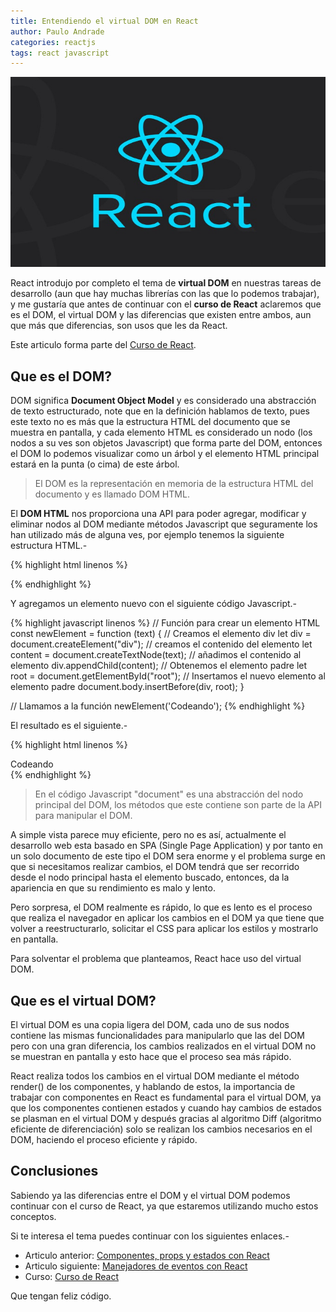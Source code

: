 ```yaml
---
title: Entendiendo el virtual DOM en React
author: Paulo Andrade
categories: reactjs
tags: react javascript
---
```


![Entendiendo el virtual DOM con React](/img/react.jpg)

React introdujo por completo el tema de **virtual DOM** en nuestras tareas de desarrollo (aun que hay muchas librerías con las que lo podemos trabajar), y me gustaría que antes de continuar con el **curso de React** aclaremos que es el DOM, el virtual DOM y las diferencias que existen entre ambos, aun que más que diferencias, son usos que les da React.

<div class="redes-background">
Este articulo forma parte del <a href="https://github.com/Codeandomx/curso-de-introduccion-a-react" target="_blank">Curso de React</a>.</div>

## Que es el DOM?

DOM significa **Document Object Model** y es considerado una abstracción de texto estructurado, note que en la definición hablamos de texto, pues este texto no es más que la estructura HTML del documento que se muestra en pantalla, y cada elemento HTML es considerado un nodo (los nodos a su ves son objetos Javascript) que forma parte del DOM, entonces el DOM lo podemos visualizar como un árbol y el elemento HTML principal estará en la punta (o cima) de este árbol.

> El DOM es la representación en memoria de la estructura HTML del documento y es llamado DOM HTML.

El **DOM HTML** nos proporciona una API para poder agregar, modificar y eliminar nodos al DOM mediante métodos Javascript que seguramente los han utilizado más de alguna ves, por ejemplo tenemos la siguiente estructura HTML.-

{% highlight html linenos %}
<!DOCTYPE html>
<html lang="es">
<head>
    <meta charset="UTF-8">
    <title>DOM HTML</title>
</head>
<body>
    <div id="root"></div>
</body>
</html>
{% endhighlight %}

<ins class="adsbygoogle"
     style="display:block; text-align:center;"
     data-ad-layout="in-article"
     data-ad-format="fluid"
     data-ad-client="ca-pub-0593566584451788"
     data-ad-slot="1426664336"></ins>
<script>
     (adsbygoogle = window.adsbygoogle || []).push({});
</script>

Y agregamos un elemento nuevo con el siguiente código Javascript.-

{% highlight javascript linenos %}
// Función para crear un elemento HTML
const newElement = function (text)
{
    // Creamos el elemento div
    let div = document.createElement("div");
    // creamos el contenido del elemento
    let content = document.createTextNode(text);
    // añadimos el contenido al elemento
    div.appendChild(content);
    // Obtenemos el elemento padre
    let root = document.getElementById("root");
    // Insertamos el nuevo elemento al elemento padre
    document.body.insertBefore(div, root);
}

// Llamamos a la función
newElement('Codeando');
{% endhighlight %}

El resultado es el siguiente.-

{% highlight html linenos %}
<!DOCTYPE html>
<html lang="es">
<head>
    <meta charset="UTF-8">
    <title>DOM HTML</title>
</head>
<body>
    <div>Codeando</div>
    <div id="root"></div>
</body>
</html>
{% endhighlight %}

> En el código Javascript "document" es una abstracción del nodo principal del DOM, los métodos que este contiene son parte de la API para manipular el DOM.

A simple vista parece muy eficiente, pero no es así, actualmente el desarrollo web esta basado en SPA (Single Page Application) y por tanto en un solo documento de este tipo el DOM sera enorme y el problema surge en que si necesitamos realizar cambios, el DOM tendrá que ser recorrido desde el nodo principal hasta el elemento buscado, entonces, da la apariencia en que su rendimiento es malo y lento.

Pero sorpresa, el DOM realmente es rápido, lo que es lento es el proceso que realiza el navegador en aplicar los cambios en el DOM ya que tiene que volver a reestructurarlo, solicitar el CSS para aplicar los estilos y mostrarlo en pantalla.

Para solventar el problema que planteamos, React hace uso del virtual DOM.

## Que es el virtual DOM?

El virtual DOM es una copia ligera del DOM, cada uno de sus nodos contiene las mismas funcionalidades para manipularlo que las del DOM pero con una gran diferencia, los cambios realizados en el virtual DOM no se muestran en pantalla y esto hace que el proceso sea más rápido.

React realiza todos los cambios en el virtual DOM mediante el método render() de los componentes, y hablando de estos, la importancia de trabajar con componentes en React es fundamental para el virtual DOM, ya que los componentes contienen estados y cuando hay cambios de estados se plasman en el virtual DOM y después gracias al algoritmo Diff (algoritmo eficiente de diferenciación) solo se realizan los cambios necesarios en el DOM, haciendo el proceso eficiente y rápido.

## Conclusiones

Sabiendo ya las diferencias entre el DOM y el virtual DOM podemos continuar con el curso de React, ya que estaremos utilizando mucho estos conceptos.

Si te interesa el tema puedes continuar con los siguientes enlaces.-

* Articulo anterior: [Componentes, props y estados con React](http://blog.codeando.org/articulos/componentes-props-y-estados-con-react.html)
* Articulo siguiente: [Manejadores de eventos con React](http://blog.codeando.org/articulos/manejadores-de-eventos-con-react.html)
* Curso: [Curso de React](https://github.com/Codeandomx/curso-de-introduccion-a-react)

Que tengan feliz código.